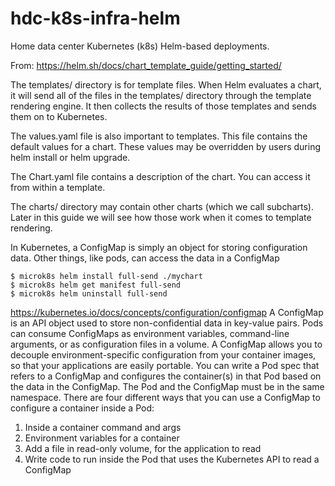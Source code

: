 # hdc-k8s-infra-helm
Home data center Kubernetes (k8s) Helm-based deployments.

From: https://helm.sh/docs/chart_template_guide/getting_started/

The templates/ directory is for template files. When Helm evaluates a chart, it will send all of the files in the templates/ directory through the template rendering engine. It then collects the results of those templates and sends them on to Kubernetes.

The values.yaml file is also important to templates. This file contains the default values for a chart. These values may be overridden by users during helm install or helm upgrade.

The Chart.yaml file contains a description of the chart. You can access it from within a template.

The charts/ directory may contain other charts (which we call subcharts). Later in this guide we will see how those work when it comes to template rendering.

In Kubernetes, a ConfigMap is simply an object for storing configuration data. Other things, like pods, can access the data in a ConfigMap

```
$ microk8s helm install full-send ./mychart
$ microk8s helm get manifest full-send
$ microk8s helm uninstall full-send
```

https://kubernetes.io/docs/concepts/configuration/configmap
A ConfigMap is an API object used to store non-confidential data in key-value pairs. Pods can consume ConfigMaps as environment variables, command-line arguments, or as configuration files in a volume. A ConfigMap allows you to decouple environment-specific configuration from your container images, so that your applications are easily portable. You can write a Pod spec that refers to a ConfigMap and configures the container(s) in that Pod based on the data in the ConfigMap. The Pod and the ConfigMap must be in the same namespace. There are four different ways that you can use a ConfigMap to configure a container inside a Pod:
1. Inside a container command and args
2. Environment variables for a container
3. Add a file in read-only volume, for the application to read
4. Write code to run inside the Pod that uses the Kubernetes API to read a ConfigMap